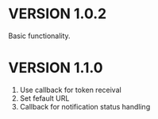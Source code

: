 # VERSION 1.0.2

Basic functionality.

# VERSION 1.1.0

1. Use callback for token receival
2. Set fefault URL
3. Callback for notification status handling